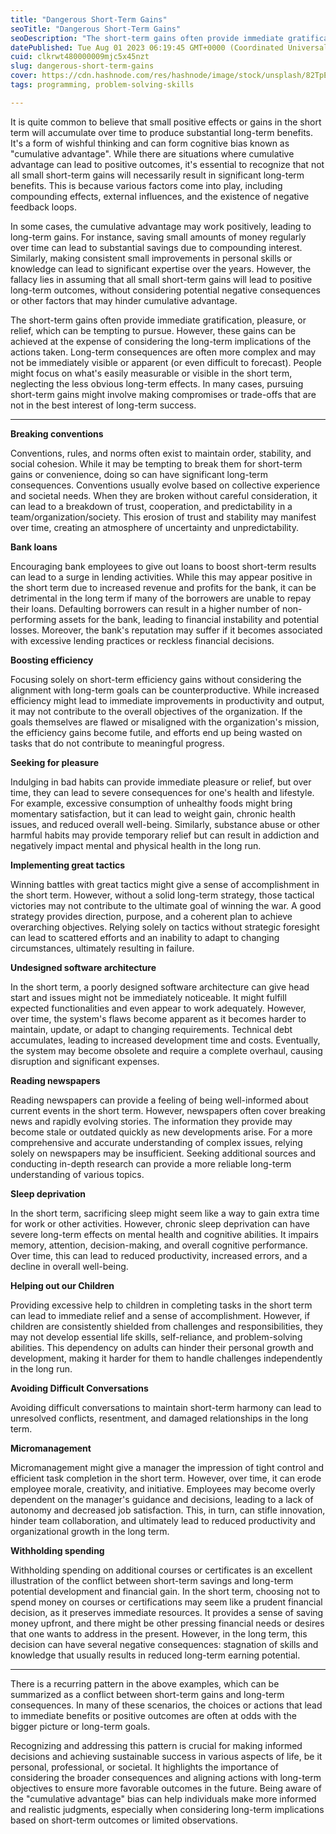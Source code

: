 ```yaml
---
title: "Dangerous Short-Term Gains"
seoTitle: "Dangerous Short-Term Gains"
seoDescription: "The short-term gains often provide immediate gratification, pleasure, or relief, which can be tempting to pursue."
datePublished: Tue Aug 01 2023 06:19:45 GMT+0000 (Coordinated Universal Time)
cuid: clkrwt480000009mjc5x45nzt
slug: dangerous-short-term-gains
cover: https://cdn.hashnode.com/res/hashnode/image/stock/unsplash/82TpEld0_e4/upload/68c0a0a9eb8c3b162eb007875389f391.jpeg
tags: programming, problem-solving-skills

---
```


It is quite common to believe that small positive effects or gains in the short term will accumulate over time to produce substantial long-term benefits. It's a form of wishful thinking and can form cognitive bias known as "cumulative advantage". While there are situations where cumulative advantage can lead to positive outcomes, it's essential to recognize that not all small short-term gains will necessarily result in significant long-term benefits. This is because various factors come into play, including compounding effects, external influences, and the existence of negative feedback loops.

In some cases, the cumulative advantage may work positively, leading to long-term gains. For instance, saving small amounts of money regularly over time can lead to substantial savings due to compounding interest. Similarly, making consistent small improvements in personal skills or knowledge can lead to significant expertise over the years. However, the fallacy lies in assuming that all small short-term gains will lead to positive long-term outcomes, without considering potential negative consequences or other factors that may hinder cumulative advantage.

The short-term gains often provide immediate gratification, pleasure, or relief, which can be tempting to pursue. However, these gains can be achieved at the expense of considering the long-term implications of the actions taken. Long-term consequences are often more complex and may not be immediately visible or apparent (or even difficult to forecast). People might focus on what's easily measurable or visible in the short term, neglecting the less obvious long-term effects. In many cases, pursuing short-term gains might involve making compromises or trade-offs that are not in the best interest of long-term success.

---

**Breaking conventions**

Conventions, rules, and norms often exist to maintain order, stability, and social cohesion. While it may be tempting to break them for short-term gains or convenience, doing so can have significant long-term consequences. Conventions usually evolve based on collective experience and societal needs. When they are broken without careful consideration, it can lead to a breakdown of trust, cooperation, and predictability in a team/organization/society. This erosion of trust and stability may manifest over time, creating an atmosphere of uncertainty and unpredictability.

**Bank loans**

Encouraging bank employees to give out loans to boost short-term results can lead to a surge in lending activities. While this may appear positive in the short term due to increased revenue and profits for the bank, it can be detrimental in the long term if many of the borrowers are unable to repay their loans. Defaulting borrowers can result in a higher number of non-performing assets for the bank, leading to financial instability and potential losses. Moreover, the bank's reputation may suffer if it becomes associated with excessive lending practices or reckless financial decisions.

**Boosting efficiency**

Focusing solely on short-term efficiency gains without considering the alignment with long-term goals can be counterproductive. While increased efficiency might lead to immediate improvements in productivity and output, it may not contribute to the overall objectives of the organization. If the goals themselves are flawed or misaligned with the organization's mission, the efficiency gains become futile, and efforts end up being wasted on tasks that do not contribute to meaningful progress.

**Seeking for pleasure**

Indulging in bad habits can provide immediate pleasure or relief, but over time, they can lead to severe consequences for one's health and lifestyle. For example, excessive consumption of unhealthy foods might bring momentary satisfaction, but it can lead to weight gain, chronic health issues, and reduced overall well-being. Similarly, substance abuse or other harmful habits may provide temporary relief but can result in addiction and negatively impact mental and physical health in the long run.

**Implementing great tactics**

Winning battles with great tactics might give a sense of accomplishment in the short term. However, without a solid long-term strategy, those tactical victories may not contribute to the ultimate goal of winning the war. A good strategy provides direction, purpose, and a coherent plan to achieve overarching objectives. Relying solely on tactics without strategic foresight can lead to scattered efforts and an inability to adapt to changing circumstances, ultimately resulting in failure.

**Undesigned software architecture**

In the short term, a poorly designed software architecture can give head start and issues might not be immediately noticeable. It might fulfill expected functionalities and even appear to work adequately. However, over time, the system's flaws become apparent as it becomes harder to maintain, update, or adapt to changing requirements. Technical debt accumulates, leading to increased development time and costs. Eventually, the system may become obsolete and require a complete overhaul, causing disruption and significant expenses.

**Reading newspapers**

Reading newspapers can provide a feeling of being well-informed about current events in the short term. However, newspapers often cover breaking news and rapidly evolving stories. The information they provide may become stale or outdated quickly as new developments arise. For a more comprehensive and accurate understanding of complex issues, relying solely on newspapers may be insufficient. Seeking additional sources and conducting in-depth research can provide a more reliable long-term understanding of various topics.

**Sleep deprivation**

In the short term, sacrificing sleep might seem like a way to gain extra time for work or other activities. However, chronic sleep deprivation can have severe long-term effects on mental health and cognitive abilities. It impairs memory, attention, decision-making, and overall cognitive performance. Over time, this can lead to reduced productivity, increased errors, and a decline in overall well-being.

**Helping out our Children**

Providing excessive help to children in completing tasks in the short term can lead to immediate relief and a sense of accomplishment. However, if children are consistently shielded from challenges and responsibilities, they may not develop essential life skills, self-reliance, and problem-solving abilities. This dependency on adults can hinder their personal growth and development, making it harder for them to handle challenges independently in the long run.

**Avoiding Difficult Conversations**

Avoiding difficult conversations to maintain short-term harmony can lead to unresolved conflicts, resentment, and damaged relationships in the long term.

**Micromanagement**

Micromanagement might give a manager the impression of tight control and efficient task completion in the short term. However, over time, it can erode employee morale, creativity, and initiative. Employees may become overly dependent on the manager's guidance and decisions, leading to a lack of autonomy and decreased job satisfaction. This, in turn, can stifle innovation, hinder team collaboration, and ultimately lead to reduced productivity and organizational growth in the long term.

**Withholding spending**

Withholding spending on additional courses or certificates is an excellent illustration of the conflict between short-term savings and long-term potential development and financial gain. In the short term, choosing not to spend money on courses or certifications may seem like a prudent financial decision, as it preserves immediate resources. It provides a sense of saving money upfront, and there might be other pressing financial needs or desires that one wants to address in the present. However, in the long term, this decision can have several negative consequences: stagnation of skills and knowledge that usually results in reduced long-term earning potential.

---

There is a recurring pattern in the above examples, which can be summarized as a conflict between short-term gains and long-term consequences. In many of these scenarios, the choices or actions that lead to immediate benefits or positive outcomes are often at odds with the bigger picture or long-term goals.

Recognizing and addressing this pattern is crucial for making informed decisions and achieving sustainable success in various aspects of life, be it personal, professional, or societal. It highlights the importance of considering the broader consequences and aligning actions with long-term objectives to ensure more favorable outcomes in the future. Being aware of the "cumulative advantage" bias can help individuals make more informed and realistic judgments, especially when considering long-term implications based on short-term outcomes or limited observations.
